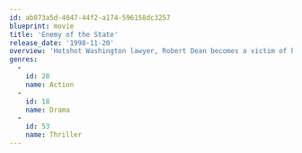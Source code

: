 ```yaml
---
id: ab073a5d-4047-44f2-a174-596158dc3257
blueprint: movie
title: 'Enemy of the State'
release_date: '1998-11-20'
overview: 'Hotshot Washington lawyer, Robert Dean becomes a victim of high-tech identity theft when a hacker slips an incriminating video into his pocket. Soon, a rogue National Security agent sets out to recover the tape – and destroy Dean.'
genres:
  -
    id: 28
    name: Action
  -
    id: 18
    name: Drama
  -
    id: 53
    name: Thriller
---
```

